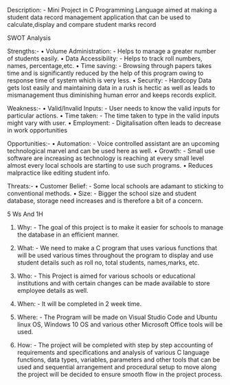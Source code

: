 Description: - Mini Project in C Programming Language aimed at making a student data record management application that can be used to calculate,display and compare student marks record

SWOT Analysis

Strengths:-
•	Volume Administration: - Helps to manage a greater number of students easily.
•	Data Accessibility: - Helps to track roll numbers, names, percentage,etc.
•	Time saving: - Browsing through papers takes time and is significantly reduced by the help of this program owing to response time of system which is very less. 
•	Security: - Hardcopy Data gets lost easily and maintaining data in a rush is hectic as well as leads to mismanagement thus diminishing human error and keeps records           explicit.

Weakness:-
•	Valid/Invalid Inputs: - User needs to know the valid inputs for particular actions.
•	Time taken: - The time taken to type in the valid inputs might vary with user.
•	Employment: - Digitalisation often leads to decrease in work opportunities

Opportunities:-
•	Automation: - Voice controlled assistant are an upcoming technological marvel and can be used here as well.
•	Growth: - Small use software are increasing as technology is reaching at every small level almost every local schools are starting to use such programs.
•	Reduces malpractice like editing student info.

Threats:-
•	Customer Belief: - Some local schools are adamant to sticking to conventional methods.
•	Size: - Bigger the school size and student database, storage need increases and is therefore a bit of a concern.


5 Ws And 1H
1.	Why: - The goal of this project is to make it easier for schools to manage the database in an efficient manner.

2.	What: - We need to make a C program that uses various functions that will be used various times throughout the program to display and use student details such as roll                 no, total students, names,marks, etc.

3.	Who: - This Project is aimed for various schools or educational institutions and with certain changes can be made available to store employee details as well.

4.	When: - It will be completed in 2 week time.

5.	Where: - The Program will be made on Visual Studio Code and Ubuntu linux OS, Windows 10 OS and various other Microsoft Office tools will be used.

6.	How: - The project will be completed with step by step accounting of requirements and specifications and analysis of various C language functions, data types,                        variables, parameters and other tools that can be used and sequential arrangement and procedural setup to move along the project will be decided to ensure                      smooth flow in the project process.
